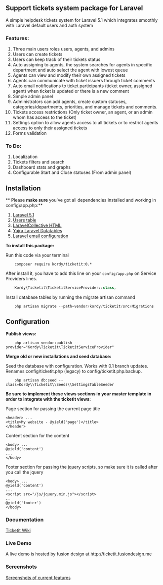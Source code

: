 ## Support tickets system package for Laravel
A simple helpdesk tickets system for Laravel 5.1 which integrates smoothly with Laravel default users and auth system

### Features:
1. Three main users roles users, agents, and admins
2. Users can create tickets 
3. Users can keep track of their tickets status
4. Auto assigning to agents, the system searches for agents in specific department and auto select the agent with lowest queue
5. Agents can view and modify their own assigned tickets 
6. Agents can communicate with ticket issuers through ticket comments
7. Auto email notifications to ticket participants (ticket owner, assigned agent) when ticket is updated or there is a new comment
8. Simple admin panel 
9. Administrators can add agents, create custom statuses, categories/departments, priorities, and manage tickets and comments.
10. Tickets access restrictions (Only ticket owner, an agent, or an admin whom has access to the ticket)
11. Settings option to allow agents access to all tickets or to restrict agents access to only their assigned tickets
12. Forms validation

### To Do:
1. Localization
2. Tickets filters and search
3. Dashboard stats and graphs
4. Configurable Start and Close statuses (From admin panel)

## Installation
** Please **make sure** you've got all dependencies installed and working in config\app.php:**

1. [Laravel 5.1](http://laravel.com/docs/5.1#installation)
2. [Users table](http://laravel.com/docs/5.1/authentication)
3. [LaravelCollective HTML](http://laravelcollective.com/docs/5.1/html#installation)
4. [Yajra Laravel Datatables](https://github.com/yajra/laravel-datatables)
5. [Laravel email configuration](http://laravel.com/docs/5.1/mail#sending-mail)

**To install this package:**

Run this code via your terminal
```shell
	composer require kordy/ticketit:0.*
```

After install it, you have to add this line on your `config/app.php` on Service Providers lines.
```php
	Kordy\Ticketit\TicketitServiceProvider::class,
```

Install database tables by running the migrate artisan command 
```php
	php artisan migrate --path=vendor/kordy/ticketit/src/Migrations
```

## Configuration
**Publish views:**

```shell
	php artisan vendor:publish --provider="Kordy\Ticketit\TicketitServiceProvider"
```

**Merge old or new installations and seed database:**

Seed the database with configuration. Works with 0.1 branch updates. Renames config/ticketit.php (legacy) to config/ticketit.php.backup.
```shell
	php artisan db:seed --class=Kordy\\Ticketit\\Seeds\\SettingsTableSeeder
```

**Be sure to implement these views sections in your master template in order to integrate with the ticketit views:**

Page section for passing the current page title
```blade
<header> ...
<title>My website - @yield('page')</title>
</header>
```
Content section for the content
```blade
<body> ...
@yield('content')
...
</body>
```

Footer section for passing the jquery scripts, so make sure it is called after you call the jquery
```blade
<body> ...
@yield('content')
...
<script src="/js/jquery.min.js"></script>
..
@yield('footer')
</body>
```
### Documentation
[Ticketit Wiki](https://github.com/thekordy/ticketit/wiki)

### Live Demo
A live demo is hosted by fusion design at http://ticketit.fusiondesign.me

### Screenshots
[Screenshots of current features](https://github.com/thekordy/ticketit/issues/3)
